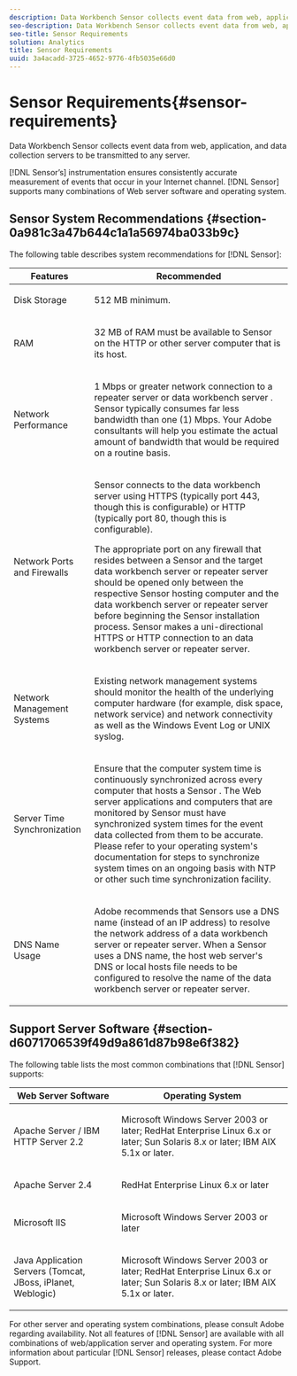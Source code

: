 ```yaml
---
description: Data Workbench Sensor collects event data from web, application, and data collection servers to be transmitted to any server.
seo-description: Data Workbench Sensor collects event data from web, application, and data collection servers to be transmitted to any server.
seo-title: Sensor Requirements
solution: Analytics
title: Sensor Requirements
uuid: 3a4acadd-3725-4652-9776-4fb5035e66d0
---
```


# Sensor Requirements{#sensor-requirements}

Data Workbench Sensor collects event data from web, application, and data collection servers to be transmitted to any server.

 [!DNL Sensor’s] instrumentation ensures consistently accurate measurement of events that occur in your Internet channel. [!DNL Sensor] supports many combinations of Web server software and operating system.

## Sensor System Recommendations {#section-0a981c3a47b644c1a1a56974ba033b9c}

The following table describes system recommendations for [!DNL Sensor]:

<table id="table_A132E06D6B8146C1B199B82464EA0898"> 
 <thead> 
  <tr> 
   <th colname="col1" class="entry"> Features </th> 
   <th class="entry" colspan="2"> Recommended </th> 
  </tr> 
 </thead>
 <tbody> 
  <tr> 
   <td colname="col1"> <p>Disk Storage </p> </td> 
   <td colname="col2"> <p>512 MB minimum. </p> </td> 
  </tr> 
  <tr> 
   <td colname="col1"> <p>RAM </p> </td> 
   <td colname="col2"> <p>32 MB of RAM must be available to <span class="wintitle"> Sensor </span> on the HTTP or other server computer that is its host. </p> </td> 
  </tr> 
  <tr> 
   <td colname="col1"> <p>Network Performance </p> </td> 
   <td colname="col2"> <p>1 Mbps or greater network connection to a repeater server or <span class="keyword"> data workbench server </span>. <span class="wintitle"> Sensor </span> typically consumes far less bandwidth than one (1) Mbps. Your Adobe consultants will help you estimate the actual amount of bandwidth that would be required on a routine basis. </p> </td> 
  </tr> 
  <tr> 
   <td colname="col1"> <p>Network Ports and Firewalls </p> </td> 
   <td colname="col2"> <p> <span class="wintitle"> Sensor </span> connects to the <span class="keyword"> data workbench server </span> using HTTPS (typically port 443, though this is configurable) or HTTP (typically port 80, though this is configurable). </p> <p>The appropriate port on any firewall that resides between a <span class="wintitle"> Sensor </span> and the target <span class="keyword"> data workbench server </span> or repeater server should be opened only between the respective <span class="wintitle"> Sensor </span> hosting computer and the <span class="keyword"> data workbench server </span> or repeater server before beginning the <span class="wintitle"> Sensor </span> installation process. <span class="wintitle"> Sensor </span> makes a uni-directional HTTPS or HTTP connection to an <span class="keyword"> data workbench server </span> or repeater server. </p> </td> 
  </tr> 
  <tr> 
   <td colname="col1"> <p>Network Management Systems </p> </td> 
   <td colname="col2"> <p>Existing network management systems should monitor the health of the underlying computer hardware (for example, disk space, network service) and network connectivity as well as the Windows Event Log or UNIX syslog. </p> </td> 
  </tr> 
  <tr> 
   <td colname="col1"> <p>Server Time Synchronization </p> </td> 
   <td colname="col2"> <p>Ensure that the computer system time is continuously synchronized across every computer that hosts a <span class="wintitle"> Sensor </span>. The Web server applications and computers that are monitored by <span class="wintitle"> Sensor </span> must have synchronized system times for the event data collected from them to be accurate. Please refer to your operating system's documentation for steps to synchronize system times on an ongoing basis with NTP or other such time synchronization facility. </p> </td> 
  </tr> 
  <tr> 
   <td colname="col1"> <p>DNS Name Usage </p> </td> 
   <td colname="col2"> <p>Adobe recommends that <span class="wintitle"> Sensors </span> use a DNS name (instead of an IP address) to resolve the network address of a <span class="keyword"> data workbench server </span> or repeater server. When a <span class="wintitle"> Sensor </span> uses a DNS name, the host web server's DNS or local hosts file needs to be configured to resolve the name of the <span class="keyword"> data workbench server </span> or repeater server. </p> </td> 
  </tr> 
 </tbody> 
</table>

## Support Server Software {#section-d6071706539f49d9a861d87b98e6f382}

The following table lists the most common combinations that [!DNL Sensor] supports: 

<table id="table_99EA23BBC1A148B49643F4B5E4341C08"> 
 <thead> 
  <tr> 
   <th colname="col1" class="entry"> Web Server Software </th> 
   <th colname="col2" class="entry"> Operating System </th> 
  </tr> 
 </thead>
 <tbody> 
  <tr> 
   <td colname="col1"> <p>Apache Server / IBM HTTP Server 2.2 </p> </td> 
   <td colname="col2"> <p>Microsoft Windows Server 2003 or later; RedHat Enterprise Linux 6.x or later; Sun Solaris 8.x or later; IBM AIX 5.1x or later. </p> </td> 
  </tr> 
  <tr> 
   <td colname="col1"> <p>Apache Server 2.4 </p> </td> 
   <td colname="col2"> <p>RedHat Enterprise Linux 6.x or later </p> </td> 
  </tr> 
  <tr> 
   <td colname="col1"> <p>Microsoft IIS </p> </td> 
   <td colname="col2"> <p>Microsoft Windows Server 2003 or later </p> </td> 
  </tr> 
  <tr> 
   <td colname="col1"> <p>Java Application Servers (Tomcat, JBoss, iPlanet, Weblogic) </p> </td> 
   <td colname="col2"> <p>Microsoft Windows Server 2003 or later; RedHat Enterprise Linux 6.x or later; Sun Solaris 8.x or later; IBM AIX 5.1x or later. </p> </td> 
  </tr> 
 </tbody> 
</table>

For other server and operating system combinations, please consult Adobe regarding availability. Not all features of [!DNL Sensor] are available with all combinations of web/application server and operating system. For more information about particular [!DNL Sensor] releases, please contact Adobe Support. 
